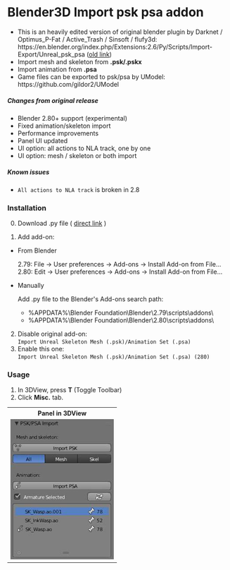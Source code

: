 Blender3D Import psk psa addon
========================
<ul>
<li>This is an heavily edited version of original blender plugin by Darknet / Optimus_P-Fat / Active_Trash / Sinsoft / flufy3d: https://en.blender.org/index.php/Extensions:2.6/Py/Scripts/Import-Export/Unreal_psk_psa (<a href="https://wiki.blender.org/index.php/Extensions:2.6/Py/Scripts/Import-Export/Unreal_psk_psa">old link</a>)
<li>Import mesh and skeleton from <b>.psk/.pskx</b></li>
<li>Import animation from <b>.psa</b></li>
<li>Game files can be exported to psk/psa by UModel: 
https://github.com/gildor2/UModel</li>
</ul>

<h5>Changes from original release</h5>
<ul>
<li>Blender 2.80+ support (experimental)</li>
<li>Fixed animation/skeleton import</li>
<li>Performance improvements</li>
<li>Panel UI updated</li>
<li>UI option: all actions to NLA track, one by one</li>
<li>UI option: mesh / skeleton or both import</li>
</ul>

<h5>Known issues</h5>

* `All actions to NLA track` is broken in 2.8

<h3>Installation</h3>  

0. Download .py file ( <a href ="https://github.com/Befzz/blender3d_import_psk_psa/raw/master/addons/io_import_scene_unreal_psa_psk_280.py">direct link</a> )  

1. Add add-on:

* From Blender  
 
  2.79: File -> User preferences -> Add-ons -> Install Add-on from File...  
  2.80: Edit -> User preferences -> Add-ons -> Install Add-on from File...

* Manually  

    Add .py file to the Blender's Add-ons search path:  
    * %APPDATA%\Blender Foundation\Blender\2.79\scripts\addons\  
    * %APPDATA%\Blender Foundation\Blender\2.80\scripts\addons\
    
2. Disable original add-on:  
`Import Unreal Skeleton Mesh (.psk)/Animation Set (.psa)`
3. Enable this one:  
`Import Unreal Skeleton Mesh (.psk)/Animation Set (.psa) (280)`
<h3>Usage</h3>  

1. In 3DView, press **T** (Toggle Toolbar)  
2. Click **Misc.** tab.  

<table><tbody>
<tr><th> Panel in 3DView </th></tr>
<tr><td valign="top" align="center"><img src="https://github.com/Befzz/blender3d_import_psk_psa/blob/latest/imgs/panel.jpg"/></td>
</tr></tbody></table>
